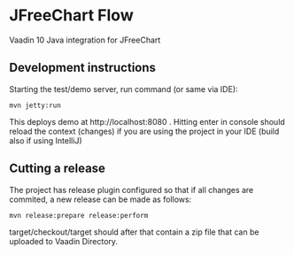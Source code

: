 # JFreeChart Flow

Vaadin 10 Java integration for JFreeChart

## Development instructions

Starting the test/demo server, run command (or same via IDE):
```
mvn jetty:run
```

This deploys demo at http://localhost:8080 . Hitting enter in console should reload the context (changes) if you are using the project in your IDE (build also if using IntelliJ)

## Cutting a release

The project has release plugin configured so that if all changes are commited, a new release can be made as follows:

```
mvn release:prepare release:perform
```

target/checkout/target should after that contain a zip file that can be uploaded to Vaadin Directory.

